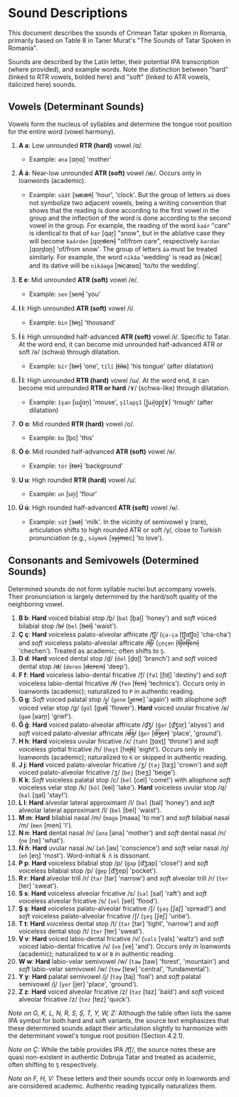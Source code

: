 # Sound Descriptions

This document describes the sounds of Crimean Tatar spoken in Romania, primarily based on Table 8 in Taner Murat's "The Sounds of Tatar Spoken in Romania".

Sounds are described by the Latin letter, their potential IPA transcription (where provided), and example words. Note the distinction between "hard" (linked to RTR vowels, bolded here) and "soft" (linked to ATR vowels, italicized here) sounds.

## Vowels (Determinant Sounds)

Vowels form the nucleus of syllables and determine the tongue root position for the entire word (vowel harmony).

1.  **A a**: Low unrounded **RTR (hard)** vowel /ɑ/.
    *   Example: `ana` [ɑṉɑ] 'mother'

2.  **Á á**: Near-low unrounded **ATR (soft)** vowel /æ/. Occurs only in loanwords (academic).
    *   Example: `sáát`  [s̶ææt̶] 'hour', 'clock'. But the group of letters `aá` does not symbolize two adjacent vowels, being a writing convention that shows that the reading is done according to the first vowel in the group and the inflection of the word is done according to the second vowel in the group. For example, the reading of the word `kaár` "care" is identical to that of `kar` [qaṟ] "snow", but in the ablative case they will become `kaárden` [qɑṟd̶en̶] "of/from care", respectively `kardan` [qɑṟḏɑṉ] 'of/from snow'. The group of letters `áa` must be treated similarly. For example, the word `nikáa` 'wedding' is read as [n̶icæ] and its dative will be `nikáaga` [n̶icæʁɑ] 'to/to the wedding'.

3.  **E e**: Mid unrounded **ATR (soft)** vowel /e/.
    *   Example: `sen` [s̶en̶] 'you'

4.  **I i**: High unrounded **ATR (soft)** vowel /i/.
    *   Example: `bin` [b̶iŋ] 'thousand'

5.  **Í í**: High unrounded half-advanced **ATR (soft)** vowel /ɨ/. Specific to Tatar. At the word end, it can become mid unrounded half-advanced ATR or soft /ə/ (schwa) through dilatation.
    *   Example: `bír` [b̶ɨr̶] 'one', `tílí` [t̶ɨl̶ə] 'his tongue' (after dilatation)

6.  **Î î**: High unrounded **RTR (hard)** vowel /ɯ/. At the word end, it can become mid unrounded **RTR or hard** /ɤ/ (schwa-like) through dilatation.
    *   Example: `îşan` [ɯʃ̱ɑṉ] 'mouse', `şîlapşî` [ʃ̱ɯḻɑp̱ʃ̱ɤ] 'trough' (after dilatation)

7.  **O o**: Mid rounded **RTR (hard)** vowel /o/.
    *   Example: `bo` [ḇo] 'this'

8.  **Ó ó**: Mid rounded half-advanced **ATR (soft)** vowel /ɵ/.
    *   Example: `tór` [t̶ɵr̶] 'background'

9.  **U u**: High rounded **RTR (hard)** vowel /u/.
    *   Example: `un` [uṉ] 'flour'

10. **Ú ú**: High rounded half-advanced **ATR (soft)** vowel /ʉ/.
    *   Example: `sút` [s̶ʉt̶] 'milk'. In the vicinity of semivowel y (rare), articulation shifts to high rounded ATR or soft /y/, close to Turkish pronunciation (e.g., `súymek` [s̶yj̶m̶ec] 'to love').

## Consonants and Semivowels (Determined Sounds)

Determined sounds do not form syllable nuclei but accompany vowels. Their pronunciation is largely determined by the hard/soft quality of the neighboring vowel.

1.  **B b**: **Hard** voiced bilabial stop /ḇ/ (`bal` [ḇaḻ] 'honey') and *soft* voiced bilabial stop /b̶/ (`bel` [b̶el̶] 'waist').
2.  **Ç ç**: **Hard** voiceless palato-alveolar affricate /ṯ͡ʃ̱/ (`ça-ça` [ṯ͡ʃ̱ɑṯ͡ʃ̱ɑ] 'cha-cha') and *soft* voiceless palato-alveolar affricate /t̶͡ʃ̶/ (`çeçen` [t̶͡ʃ̶et̶͡ʃ̶en̶] 'chechen'). Treated as academic; often shifts to `Ş`.
3.  **D d**: **Hard** voiced dental stop /ḏ/ (`dal` [ḏɑḻ] 'branch') and *soft* voiced dental stop /d̶/ (`deren` [d̶er̶en̶] 'deep').
4.  **F f**: **Hard** voiceless labio-dental fricative /f̱/ (`fal` [f̱ɑḻ] 'destiny') and *soft* voiceless labio-dental fricative /f̶/ (`fen` [f̶en̶] 'technics'). Occurs only in loanwords (academic); naturalized to `P` in authentic reading.
5.  **G g**: *Soft* voiced palatal stop /ɟ̱/ (`gene` [ɟ̱en̶e] 'again') with allophone *soft* voiced velar stop /g/ (`gúl` [gu̶l̶] 'flower'). **Hard** voiced uvular fricative /ʁ/ (`gam` [ʁam̱] 'grief').
6.  **Ğ ğ**: **Hard** voiced palato-alveolar affricate /ḏ͡ʒ̱/ (`ğar` [ḏ͡ʒ̱ɑṟ] 'abyss') and *soft* voiced palato-alveolar affricate /d̶͡ʒ̶/ (`ğer` [d̶͡ʒ̶er̶] 'place', 'ground'). 
7.  **H h**: **Hard** voiceless uvular fricative /x/ (`taht` [ṯɑxṯ] 'throne') and *soft* voiceless glottal fricative /h/ (`heşt` [heʃ̶t̶] 'eight'). Occurs only in loanwords (academic); naturalized to `K` or skipped in authentic reading.
8.  **J j**: **Hard** voiced palato-alveolar fricative /ʒ/ (`taj` [taʒ] 'crown') and *soft* voiced palato-alveolar fricative /ʒ/ (`bej` [beʒ] 'beige').
9.  **K k**: *Soft* voiceless palatal stop /c/ (`kel` [cel] 'come!') with allophone *soft* voiceless velar stop /k/ (`kól` [kɵl] 'lake'). **Hard** voiceless uvular stop /q/ (`kal` [qal] 'stay!').
10. **L l**: **Hard** alveolar lateral approximant /l/ (`bal` [bal] 'honey') and *soft* alveolar lateral approximant /l/ (`bel` [bel] 'waist').
11. **M m**: **Hard** bilabial nasal /m/ (`maga` [maʁa] 'to me') and *soft* bilabial nasal /m/ (`men` [men] 'I').
12. **N n**: **Hard** dental nasal /n/ (`ana` [ana] 'mother') and *soft* dental nasal /n/ (`ne` [ne] 'what').
13. **Ñ ñ**: **Hard** uvular nasal /ɴ/ (`añ` [aɴ] 'conscience') and *soft* velar nasal /ŋ/ (`eñ` [eŋ] 'most'). Word-initial `Ñ ñ` is dissonant.
14. **P p**: **Hard** voiceless bilabial stop /p/ (`ğap` [d͡ʒap] 'close!') and *soft* voiceless bilabial stop /p/ (`ğep` [d͡ʒep] 'pocket').
15. **R r**: **Hard** alveolar trill /r/ (`tar` [tar] 'narrow') and *soft* alveolar trill /r/ (`ter` [ter] 'sweat').
16. **S s**: **Hard** voiceless alveolar fricative /s/ (`sal` [sal] 'raft') and *soft* voiceless alveolar fricative /s/ (`sel` [sel] 'flood').
17. **Ş ş**: **Hard** voiceless palato-alveolar fricative /ʃ/ (`şaş` [ʃaʃ] 'spread!') and *soft* voiceless palato-alveolar fricative /ʃ/ (`şeş` [ʃeʃ] 'untie').
18. **T t**: **Hard** voiceless dental stop /t/ (`tar` [tar] 'tight', 'narrow') and *soft* voiceless dental stop /t/ (`ter` [ter] 'sweat').
19. **V v**: **Hard** voiced labio-dental fricative /v/ (`vals` [vals] 'waltz') and *soft* voiced labio-dental fricative /v/ (`ve` [ve] 'and'). Occurs only in loanwords (academic); naturalized to `W` or `B` in authentic reading.
20. **W w**: **Hard** labio-velar semivowel /w/ (`taw` [taw] 'forest', 'mountain') and *soft* labio-velar semivowel /w/ (`tew` [tew] 'central', 'fundamental').
21. **Y y**: **Hard** palatal semivowel /j/ (`tay` [taj] 'foal') and *soft* palatal semivowel /j/ (`yer` [jer] 'place', 'ground').
22. **Z z**: **Hard** voiced alveolar fricative /z/ (`taz` [taz] 'bald') and *soft* voiced alveolar fricative /z/ (`tez` [tez] 'quick').

*Note on G, K, L, N, R, S, Ş, T, Y, W, Z:* Although the table often lists the same IPA symbol for both hard and soft variants, the source text emphasizes that these determined sounds adapt their articulation slightly to harmonize with the determinant vowel's tongue root position (Section 4.2.1).

*Note on Ç:* While the table provides IPA /t͡ʃ/, the source notes these are quasi non-existent in authentic Dobruja Tatar and treated as academic, often shifting to `Ş` respectively.

*Note on F, H, V:* These letters and their sounds occur only in loanwords and are considered academic. Authentic reading typically naturalizes them.

